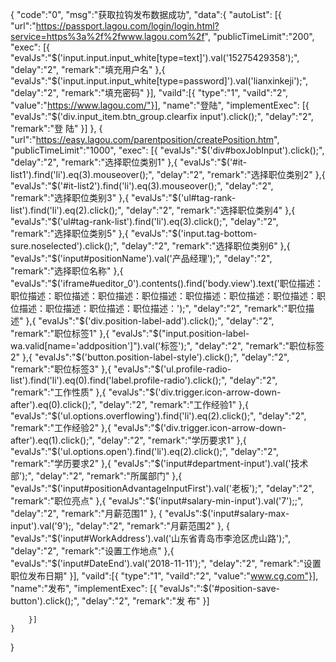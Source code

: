 {
	"code":"0",
	"msg":"获取拉钩发布数据成功",
	"data":{
		"autoList":
		[{
			"url":"https://passport.lagou.com/login/login.html?service=https%3a%2f%2fwww.lagou.com%2f",
			"publicTimeLimit":"200",
			"exec":
			[{
				"evalJs":"$('input.input.input_white[type=text]').val('15275429358');",
				"delay":"2",
				"remark":"填充用户名"
			},{
				"evalJs":"$('input.input.input_white[type=password]').val('lianxinkeji');",
				"delay":"2",
				"remark":"填充密码"
			}],
			"vaild":[{
				"type":"1",
				"vaild":"2",
				"value":"https://www.lagou.com/"}],
			"name":"登陆",
			"implementExec":
			[{
				"evalJs":"$('div.input_item.btn_group.clearfix input').click();",
				"delay":"2",
				"remark":"登 陆"
			}]
		},
		{
			"url":"https://easy.lagou.com/parentposition/createPosition.htm",
			"publicTimeLimit":"1000",
			"exec":
			[{
				"evalJs":"$('div#boxJobInput').click();",
				"delay":"2",
				"remark":"选择职位类别1"
			},{
				"evalJs":"$('#it-list1').find('li').eq(3).mouseover();",
				"delay":"2",
				"remark":"选择职位类别2"
			},{
				"evalJs":"$('#it-list2').find('li').eq(3).mouseover();",
				"delay":"2",
				"remark":"选择职位类别3"
			},{
				"evalJs":"$('ul#tag-rank-list').find('li').eq(2).click();",
				"delay":"2",
				"remark":"选择职位类别4"
			},{
				"evalJs":"$('ul#tag-rank-list').find('li').eq(3).click();",
				"delay":"2",
				"remark":"选择职位类别5"
			},{
				"evalJs":"$('input.tag-bottom-sure.noselected').click();",
				"delay":"2",
				"remark":"选择职位类别6"
			},{
				"evalJs":"$('input#positionName').val('产品经理');",
				"delay":"2",
				"remark":"选择职位名称"
			},{
				"evalJs":"$('iframe#ueditor_0').contents().find('body.view').text('职位描述：职位描述：职位描述：职位描述：职位描述：职位描述：职位描述：职位描述：职位描述：职位描述：职位描述：职位描述：');",
				"delay":"2",
				"remark":"职位描述"
			},{
				"evalJs":"$('div.position-label-add').click();",
				"delay":"2",
				"remark":"职位标签1"
			},{
				"evalJs":"$(\"input.position-label-wa.valid[name='addposition']\").val('标签');",
				"delay":"2",
				"remark":"职位标签2"
			},{
				"evalJs":"$('button.position-label-style').click();",
				"delay":"2",
				"remark":"职位标签3"
			},{
				"evalJs":"$('ul.profile-radio-list').find('li').eq(0).find('label.profile-radio').click();",
				"delay":"2",
				"remark":"工作性质"
			},{
				"evalJs":"$('div.trigger.icon-arrow-down-after').eq(0).click();",
				"delay":"2",
				"remark":"工作经验1"
			},{
				"evalJs":"$('ul.options.overflowing').find('li').eq(2).click();",
				"delay":"2",
				"remark":"工作经验2"
			},{
				"evalJs":"$('div.trigger.icon-arrow-down-after').eq(1).click();",
				"delay":"2",
				"remark":"学历要求1"
			},{
				"evalJs":"$('ul.options.open').find('li').eq(2).click();",
				"delay":"2",
				"remark":"学历要求2"
			},{
				"evalJs":"$('input#department-input').val('技术部');",
				"delay":"2",
				"remark":"所属部门"
			},{
				"evalJs":"$('input#positionAdvantageInputFirst').val('老板');",
				"delay":"2",
				"remark":"职位亮点"
			},{
				"evalJs":"$('input#salary-min-input').val('7');;",
				"delay":"2",
				"remark":"月薪范围1"
			},
			{
				"evalJs":$('input#salary-max-input').val('9');,
				"delay":"2",
				"remark":"月薪范围2"
			},
			{
				"evalJs":"$('input#WorkAddress').val('山东省青岛市李沧区虎山路');",
				"delay":"2",
				"remark":"设置工作地点"
			},{
				"evalJs":"$('input#DateEnd').val('2018-11-11');",
				"delay":"2",
				"remark":"设置职位发布日期"
			}],
			"vaild":[{
				"type":"1",
				"vaild":"2",
				"value":"www.cg.com"}],
			"name":"发布",
			"implementExec":
			[{
				"evalJs":":$('#position-save-button').click();",
				"delay":"2",
				"remark":"发 布"
			}]

		}]
	}
}
